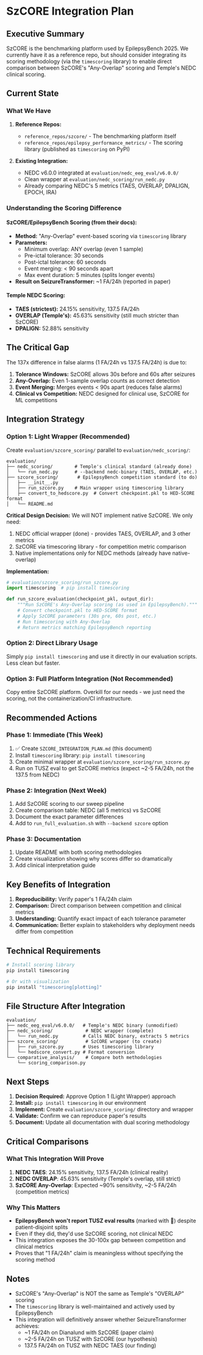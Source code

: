 # SzCORE Integration Plan

## Executive Summary

SzCORE is the benchmarking platform used by EpilepsyBench 2025. We currently have it as a reference repo, but should consider integrating its scoring methodology (via the `timescoring` library) to enable direct comparison between SzCORE's "Any-Overlap" scoring and Temple's NEDC clinical scoring.

## Current State

### What We Have
1. **Reference Repos:**
   - `reference_repos/szcore/` - The benchmarking platform itself
   - `reference_repos/epilepsy_performance_metrics/` - The scoring library (published as `timescoring` on PyPI)

2. **Existing Integration:**
   - NEDC v6.0.0 integrated at `evaluation/nedc_eeg_eval/v6.0.0/`
   - Clean wrapper at `evaluation/nedc_scoring/run_nedc.py`
   - Already comparing NEDC's 5 metrics (TAES, OVERLAP, DPALIGN, EPOCH, IRA)

### Understanding the Scoring Difference

#### SzCORE/EpilepsyBench Scoring (from their docs):
- **Method:** "Any-Overlap" event-based scoring via `timescoring` library
- **Parameters:**
  - Minimum overlap: ANY overlap (even 1 sample)
  - Pre-ictal tolerance: 30 seconds
  - Post-ictal tolerance: 60 seconds
  - Event merging: < 90 seconds apart
  - Max event duration: 5 minutes (splits longer events)
- **Result on SeizureTransformer:** ~1 FA/24h (reported in paper)

#### Temple NEDC Scoring:
- **TAES (strictest):** 24.15% sensitivity, 137.5 FA/24h
- **OVERLAP (Temple's):** 45.63% sensitivity (still much stricter than SzCORE)
- **DPALIGN:** 52.88% sensitivity

## The Critical Gap

The 137x difference in false alarms (1 FA/24h vs 137.5 FA/24h) is due to:

1. **Tolerance Windows:** SzCORE allows 30s before and 60s after seizures
2. **Any-Overlap:** Even 1-sample overlap counts as correct detection
3. **Event Merging:** Merges events < 90s apart (reduces false alarms)
4. **Clinical vs Competition:** NEDC designed for clinical use, SzCORE for ML competitions

## Integration Strategy

### Option 1: Light Wrapper (Recommended)
Create `evaluation/szcore_scoring/` parallel to `evaluation/nedc_scoring/`:

```
evaluation/
├── nedc_scoring/        # Temple's clinical standard (already done)
│   └── run_nedc.py      # --backend nedc-binary (TAES, OVERLAP, etc.)
├── szcore_scoring/       # EpilepsyBench competition standard (to do)
│   ├── __init__.py
│   ├── run_szcore.py    # Main wrapper using timescoring library
│   ├── convert_to_hedscore.py  # Convert checkpoint.pkl to HED-SCORE format
│   └── README.md
```

**Critical Design Decision:** We will NOT implement native SzCORE. We only need:
1. NEDC official wrapper (done) - provides TAES, OVERLAP, and 3 other metrics
2. SzCORE via timescoring library - for competition metric comparison
3. Native implementations only for NEDC methods (already have native-overlap)

**Implementation:**
```python
# evaluation/szcore_scoring/run_szcore.py
import timescoring  # pip install timescoring

def run_szcore_evaluation(checkpoint_pkl, output_dir):
    """Run SzCORE's Any-Overlap scoring (as used in EpilepsyBench)."""
    # Convert checkpoint.pkl to HED-SCORE format
    # Apply SzCORE parameters (30s pre, 60s post, etc.)
    # Run timescoring with Any-Overlap
    # Return metrics matching EpilepsyBench reporting
```

### Option 2: Direct Library Usage
Simply `pip install timescoring` and use it directly in our evaluation scripts. Less clean but faster.

### Option 3: Full Platform Integration (Not Recommended)
Copy entire SzCORE platform. Overkill for our needs - we just need the scoring, not the containerization/CI infrastructure.

## Recommended Actions

### Phase 1: Immediate (This Week)
1. ✅ Create `SZCORE_INTEGRATION_PLAN.md` (this document)
2. Install `timescoring` library: `pip install timescoring`
3. Create minimal wrapper at `evaluation/szcore_scoring/run_szcore.py`
4. Run on TUSZ eval to get SzCORE metrics (expect ~2-5 FA/24h, not the 137.5 from NEDC)

### Phase 2: Integration (Next Week)
1. Add SzCORE scoring to our sweep pipeline
2. Create comparison table: NEDC (all 5 metrics) vs SzCORE
3. Document the exact parameter differences
4. Add to `run_full_evaluation.sh` with `--backend szcore` option

### Phase 3: Documentation
1. Update README with both scoring methodologies
2. Create visualization showing why scores differ so dramatically
3. Add clinical interpretation guide

## Key Benefits of Integration

1. **Reproducibility:** Verify paper's 1 FA/24h claim
2. **Comparison:** Direct comparison between competition and clinical metrics
3. **Understanding:** Quantify exact impact of each tolerance parameter
4. **Communication:** Better explain to stakeholders why deployment needs differ from competition

## Technical Requirements

```bash
# Install scoring library
pip install timescoring

# Or with visualization
pip install "timescoring[plotting]"
```

## File Structure After Integration

```
evaluation/
├── nedc_eeg_eval/v6.0.0/   # Temple's NEDC binary (unmodified)
├── nedc_scoring/            # NEDC wrapper (complete)
│   └── run_nedc.py         # Calls NEDC binary, extracts 5 metrics
├── szcore_scoring/          # SzCORE wrapper (to create)
│   ├── run_szcore.py       # Uses timescoring library
│   └── hedscore_convert.py # Format conversion
└── comparative_analysis/    # Compare both methodologies
    └── scoring_comparison.py
```

## Next Steps

1. **Decision Required:** Approve Option 1 (Light Wrapper) approach
2. **Install:** `pip install timescoring` in our environment
3. **Implement:** Create `evaluation/szcore_scoring/` directory and wrapper
4. **Validate:** Confirm we can reproduce paper's results
5. **Document:** Update all documentation with dual scoring methodology

## Critical Comparisons

### What This Integration Will Prove
1. **NEDC TAES**: 24.15% sensitivity, 137.5 FA/24h (clinical reality)
2. **NEDC OVERLAP**: 45.63% sensitivity (Temple's overlap, still strict)
3. **SzCORE Any-Overlap**: Expected ~90% sensitivity, ~2-5 FA/24h (competition metrics)

### Why This Matters
- **EpilepsyBench won't report TUSZ eval results** (marked with 🚂) despite patient-disjoint splits
- Even if they did, they'd use SzCORE scoring, not clinical NEDC
- This integration exposes the 30-100x gap between competition and clinical metrics
- Proves that "1 FA/24h" claim is meaningless without specifying the scoring method

## Notes

- SzCORE's "Any-Overlap" is NOT the same as Temple's "OVERLAP" scoring
- The `timescoring` library is well-maintained and actively used by EpilepsyBench
- This integration will definitively answer whether SeizureTransformer achieves:
  - ~1 FA/24h on Dianalund with SzCORE (paper claim)
  - ~2-5 FA/24h on TUSZ with SzCORE (our hypothesis)
  - 137.5 FA/24h on TUSZ with NEDC TAES (our finding)